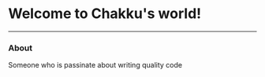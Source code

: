 <H1> Welcome to Chakku's world!</H1>
<hr>
<H3>About</H3>
<p>Someone who is passinate about writing quality code </p>
